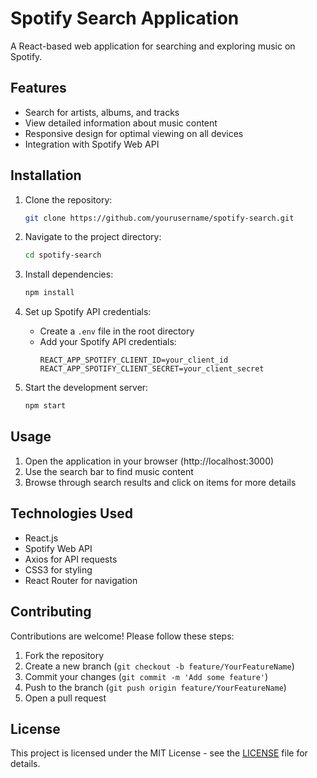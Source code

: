 # Spotify Search Application

A React-based web application for searching and exploring music on Spotify.

## Features
- Search for artists, albums, and tracks
- View detailed information about music content
- Responsive design for optimal viewing on all devices
- Integration with Spotify Web API

## Installation

1. Clone the repository:
   ```bash
   git clone https://github.com/yourusername/spotify-search.git
   ```

2. Navigate to the project directory:
   ```bash
   cd spotify-search
   ```

3. Install dependencies:
   ```bash
   npm install
   ```

4. Set up Spotify API credentials:
   - Create a `.env` file in the root directory
   - Add your Spotify API credentials:
     ```
     REACT_APP_SPOTIFY_CLIENT_ID=your_client_id
     REACT_APP_SPOTIFY_CLIENT_SECRET=your_client_secret
     ```

5. Start the development server:
   ```bash
   npm start
   ```

## Usage

1. Open the application in your browser (http://localhost:3000)
2. Use the search bar to find music content
3. Browse through search results and click on items for more details

## Technologies Used
- React.js
- Spotify Web API
- Axios for API requests
- CSS3 for styling
- React Router for navigation

## Contributing

Contributions are welcome! Please follow these steps:

1. Fork the repository
2. Create a new branch (`git checkout -b feature/YourFeatureName`)
3. Commit your changes (`git commit -m 'Add some feature'`)
4. Push to the branch (`git push origin feature/YourFeatureName`)
5. Open a pull request

## License

This project is licensed under the MIT License - see the [LICENSE](LICENSE) file for details.
